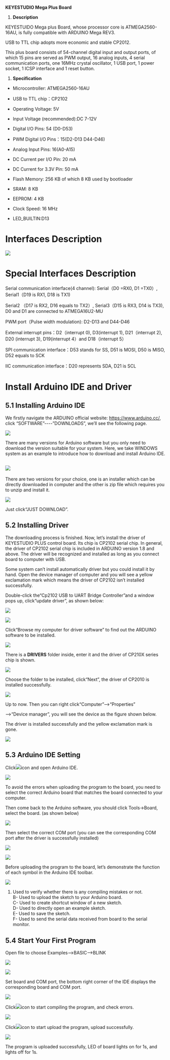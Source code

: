 **KEYESTUDIO Mega Plus Board**

1.  **Description**

KEYESTUIDO Mega plus Board, whose processor core is ATMEGA2560-16AU, is fully
compatible with ARDUINO Mega REV3.

USB to TTL chip adopts more economic and stable CP2012.

This plus board consists of 54-channel digital input and output ports, of which
15 pins are served as PWM output, 16 analog inputs, 4 serial communication
ports, one 16MHz crystal oscillator, 1 USB port, 1 power socket, 1 ICSP
interface and 1 reset button.

1.  **Specification**

-   Microcontroller: ATMEGA2560-16AU

-   USB to TTL chip：CP2102

-   Operating Voltage: 5V

-   Input Voltage (recommended):DC 7-12V

-   Digital I/O Pins: 54 (D0-D53)

-   PWM Digital I/O Pins：15(D2-D13 D44-D46)

-   Analog Input Pins: 16(A0-A15)

-   DC Current per I/O Pin: 20 mA

-   DC Current for 3.3V Pin: 50 mA

-   Flash Memory: 256 KB of which 8 KB used by bootloader

-   SRAM: 8 KB

-   EEPROM: 4 KB

-   Clock Speed: 16 MHz

-   LED_BUILTIN:D13

# Interfaces Description

![](KS0499/media/025f20409040406145532b71475f635c.png)

# Special Interfaces Description

Serial communication interface(4 channel): Serial（D0 =RX0, D1 =TX0）,
Serial1（D19 is RX1, D18 is TX1)

Serial2 （D17 is RX2, D16 equals to TX2）, Serial3（D15 is RX3, D14 is TX3), D0
and D1 are connected to ATMEGA16U2-MU

PWM port（Pulse width modulation): D2-D13 and D44-D46

External interrupt pins：D2（interrupt 0), D3(interrupt 1), D21（interrupt 2),
D20 (interrupt 3), D19(interrupt 4）and D18（interrupt 5）

SPI communication interface：D53 stands for SS, D51 is MOSI, D50 is MISO, D52
equals to SCK

IIC communication interface：D20 represents SDA, D21 is SCL

# Install Arduino IDE and Driver

## 5.1 Installing Arduino IDE

We firstly navigate the ARDUINO official website: <https://www.arduino.cc/>,
click “SOFTWARE”----”DOWNLOADS”, we’ll see the following page.

![](KS0499/media/e2c546514c421b19db7b4d5dce3aaddb.png)

There are many versions for Arduino software but you only need to download the
version suitable for your system. Here, we take WINDOWS system as an example to
introduce how to download and install Arduino IDE.

## ![](KS0499/media/2cc017c4d0c3e0130ed0529449e5dd1f.png)

There are two versions for your choice, one is an installer which can be
directly downloaded in computer and the other is zip file which requires you to
unzip and install it.

![](KS0499/media/745910f7138b08d5cbcb557f194b0679.png)

Just click“JUST DOWNLOAD”.

## 5.2 Installing Driver

The downloading process is finished. Now, let’s install the driver of KEYESTUDIO
PLUS control board. Its chip is CP2102 serial chip. In general, the driver of
CP2102 serial chip is included in ARDUINO version 1.8 and above. The driver will
be recognized and installed as long as you connect board to computer with USB.

Some system can’t install automatically driver but you could install it by hand.
Open the device manager of computer and you will see a yellow exclamation mark
which means the driver of CP2102 isn’t installed successfully.

Double-click the“Cp2102 USB to UART Bridge Controller”and a window pops up,
click“update driver”, as shown below:

![](KS0499/media/5d3921d98a5be791b0b5166164b389e7.png)

![](KS0499/media/0946d3e3d322e66303a5e3fec0bb53c0.png)

Click“Browse my computer for driver software” to find out the ARDUINO software
to be installed.

![](KS0499/media/abff63e491413339a985a0a03df21106.png)

There is a **DRIVERS** folder inside, enter it and the driver of CP210X series
chip is shown.

![](KS0499/media/8e4f9bbf067cdc64fe15f91b276b1cd9.png)

Choose the folder to be installed, click“Next”, the driver of CP2010 is
installed successfully.

![](KS0499/media/bac9100368fdc4cc64c088b20af1b014.png)

Up to now. Then you can right click“Computer”—\>“Properties”

—\>“Device manager”, you will see the device as the figure shown below.

The driver is installed successfully and the yellow exclamation mark is gone.

![](KS0499/media/6ec68bee80c913c6ad392c6e7898ed36.png)

## 5.3 Arduino IDE Setting

Click![](KS0499/media/675ae7298ce0973df720b2fbbb514caa.png)icon and open Arduino IDE.

![](KS0499/media/e9a2d59afcff8121d18d8767326baa42.png)

To avoid the errors when uploading the program to the board, you need to select
the correct Arduino board that matches the board connected to your computer.

Then come back to the Arduino software, you should click Tools→Board, select the
board. (as shown below)

![](KS0499/media/54be59e77ba2325b4dc0d123d038a928.png)

Then select the correct COM port (you can see the corresponding COM port after
the driver is successfully installed)

![](KS0499/media/6ec68bee80c913c6ad392c6e7898ed36.png)

![](KS0499/media/2cff672f4d00823643e3f14257b94a79.png)

Before uploading the program to the board, let’s demonstrate the function of
each symbol in the Arduino IDE toolbar.

![](KS0499/media/edaab3d4579a4de42f3448c0e77363b1.png)

1.  Used to verify whether there is any compiling mistakes or not.  
    B- Used to upload the sketch to your Arduino board.  
    C- Used to create shortcut window of a new sketch.  
    D- Used to directly open an example sketch.  
    E- Used to save the sketch.  
    F- Used to send the serial data received from board to the serial monitor.

## 5.4 Start Your First Program

Open file to choose Examples—\>BASIC—\>BLINK

![](KS0499/media/90728207754f7132dfd295d20dcab92f.png)

![](KS0499/media/29971bc7f3260fd12fe58a9f1caf71c2.png)

Set board and COM port, the bottom right corner of the IDE displays the
corresponding board and COM port.

![](KS0499/media/3dfa896ce3111cf0f87c72fa94bb6252.png)

Click![](KS0499/media/ddd21c81338ae1f6b7f84de2a3caecf0.png)icon to start compiling the
program, and check errors.

![](KS0499/media/12dcccb9ed028a927802b0c736ad48c3.png)

Click![](KS0499/media/9c9158a5d49baa740ea2f0048f655017.png)icon to start upload the
program, upload successfully.

![](KS0499/media/111d4958e29257e59e4344b6218932e9.png)

The program is uploaded successfully, LED of board lights on for 1s, and lights
off for 1s.
